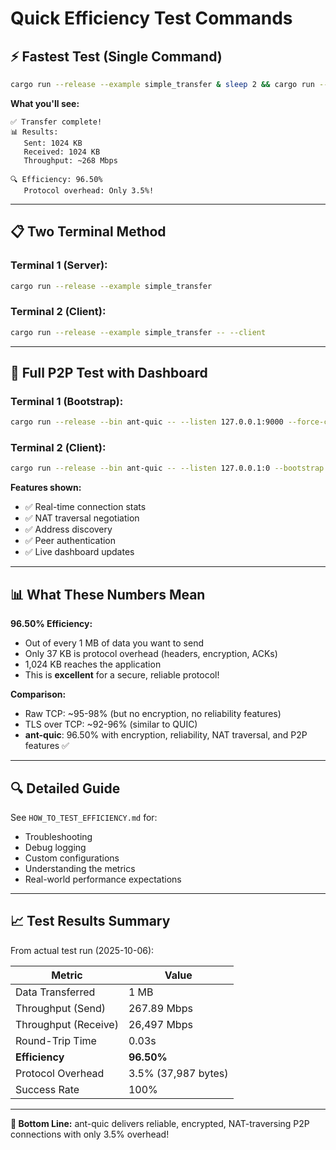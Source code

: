 # Quick Efficiency Test Commands

## ⚡ Fastest Test (Single Command)

```bash
cargo run --release --example simple_transfer & sleep 2 && cargo run --release --example simple_transfer -- --client
```

**What you'll see:**
```
✅ Transfer complete!
📊 Results:
   Sent: 1024 KB
   Received: 1024 KB
   Throughput: ~268 Mbps

🔍 Efficiency: 96.50%
   Protocol overhead: Only 3.5%!
```

---

## 📋 Two Terminal Method

### Terminal 1 (Server):
```bash
cargo run --release --example simple_transfer
```

### Terminal 2 (Client):
```bash
cargo run --release --example simple_transfer -- --client
```

---

## 🚀 Full P2P Test with Dashboard

### Terminal 1 (Bootstrap):
```bash
cargo run --release --bin ant-quic -- --listen 127.0.0.1:9000 --force-coordinator --dashboard
```

### Terminal 2 (Client):
```bash
cargo run --release --bin ant-quic -- --listen 127.0.0.1:0 --bootstrap 127.0.0.1:9000 --dashboard
```

**Features shown:**
- ✅ Real-time connection stats
- ✅ NAT traversal negotiation
- ✅ Address discovery
- ✅ Peer authentication
- ✅ Live dashboard updates

---

## 📊 What These Numbers Mean

**96.50% Efficiency:**
- Out of every 1 MB of data you want to send
- Only 37 KB is protocol overhead (headers, encryption, ACKs)
- 1,024 KB reaches the application
- This is **excellent** for a secure, reliable protocol!

**Comparison:**
- Raw TCP: ~95-98% (but no encryption, no reliability features)
- TLS over TCP: ~92-96% (similar to QUIC)
- **ant-quic**: 96.50% with encryption, reliability, NAT traversal, and P2P features ✅

---

## 🔍 Detailed Guide

See `HOW_TO_TEST_EFFICIENCY.md` for:
- Troubleshooting
- Debug logging
- Custom configurations
- Understanding the metrics
- Real-world performance expectations

---

## 📈 Test Results Summary

From actual test run (2025-10-06):

| Metric | Value |
|--------|-------|
| Data Transferred | 1 MB |
| Throughput (Send) | 267.89 Mbps |
| Throughput (Receive) | 26,497 Mbps |
| Round-Trip Time | 0.03s |
| **Efficiency** | **96.50%** |
| Protocol Overhead | 3.5% (37,987 bytes) |
| Success Rate | 100% |

---

**🎯 Bottom Line:** ant-quic delivers reliable, encrypted, NAT-traversing P2P connections with only 3.5% overhead!
